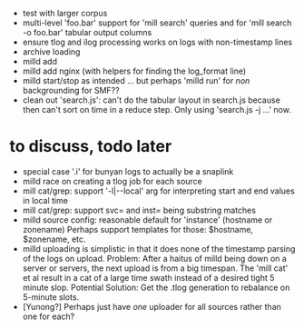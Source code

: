 - test with larger corpus
- multi-level 'foo.bar' support for 'mill search' queries and for
  'mill search -o foo.bar' tabular output columns
- ensure tlog and ilog processing works on logs with non-timestamp lines
- archive loading
- milld add
- milld add nginx (with helpers for finding the log_format line)
- milld start/stop as intended ... but perhaps 'milld run' for *non* backgrounding
  for SMF??
- clean out 'search.js': can't do the tabular layout in search.js because then
  can't sort on time in a reduce step. Only using 'search.js -j ...' now.


# to discuss, todo later

- special case '.i' for bunyan logs to actually be a snaplink
- milld race on creating a tlog job for each source
- mill cat/grep: support '-l|--local' arg for interpreting start and end values in local time
- mill cat/grep: support svc= and inst= being substring matches
- milld source config: reasonable default for 'instance' (hostname or zonename)
  Perhaps support templates for those: $hostname, $zonename, etc.
- milld uploading is simplistic in that it does none of the timestamp parsing
  of the logs on upload.
  Problem: After a haitus of milld being down on a server or servers, the next
  upload is from a big timespan. The 'mill cat' et al result in a cat of a large
  time swath instead of a desired tight 5 minute slop.
  Potential Solution: Get the .tlog generation to rebalance on 5-minute
  slots.
- [Yunong?] Perhaps just have *one* uploader for all sources rather than one
  for each?
